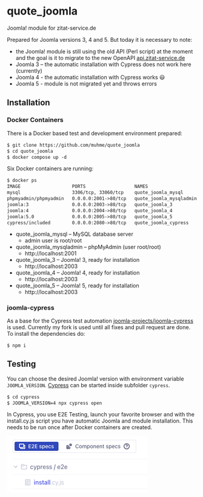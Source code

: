 # quote_joomla
Joomla! module for zitat-service.de

Prepared for Joomla versions 3, 4 and 5. But today it is necessary to note:
* the Joomla! module is still using the old API (Perl script) at the moment and the goal is it to migrate to the new OpenAPI [api.zitat-service.de](https://api.zitat-service.de/)
* Joomla 3 – the automatic installation with Cypress does not work here (currently)
* Joomla 4 - the automatic installation with Cypress works :smiley:
* Joomla 5 - module is not migrated yet and throws errors

## Installation

### Docker Containers

There is a Docker based test and development environment prepared:

```
$ git clone https://github.com/muhme/quote_joomla
$ cd quote_joomla
$ docker compose up -d
```

Six Docker containers are running:

```
$ docker ps
IMAGE                   PORTS                  NAMES
mysql                   3306/tcp, 33060/tcp    quote_joomla_mysql
phpmyadmin/phpmyadmin   0.0.0.0:2001->80/tcp   quote_joomla_mysqladmin
joomla:3                0.0.0.0:2003->80/tcp   quote_joomla_3
joomla:4                0.0.0.0:2004->80/tcp   quote_joomla_4
joomla:5.0              0.0.0.0:2005->80/tcp   quote_joomla_5
cypress/included        0.0.0.0:2080->80/tcp   quote_joomla_cypress

```

- quote_joomla_mysql – MySQL database server
  - admin user is root/root
- quote_joomla_mysqladmin – phpMyAdmin (user root/root)
  - http://localhost:2001
- quote_joomla_3 – Joomla! 3, ready for installation
  - http://localhost:2003
- quote_joomla_4 – Joomla! 4, ready for installation
  - http://localhost:2003
- quote_joomla_5 – Joomla! 5, ready for installation
  - http://localhost:2003

### joomla-cypress

As a base for the Cypress test automation [joomla-projects/joomla-cypress](https://github.com/joomla-projects/joomla-cypress) is used. Currently my fork is used until all fixes and pull request are done. To install the dependencies do:
```
$ npm i
```

## Testing
You can choose the desired Joomla! version with environment variable `JOOMLA_VERSION`. [Cypress](https://www.cypress.io/) can be started inside subfolder `cypress`.
```
$ cd cypress
$ JOOMLA_VERSION=4 npx cypress open
```

In Cypress, you use E2E Testing, launch your favorite browser and with the install.cy.js script you have automatic Joomla and module installation. This needs to be run once after Docker containers are created.

![Cypress install screen shoot](images/install_screen.png)
